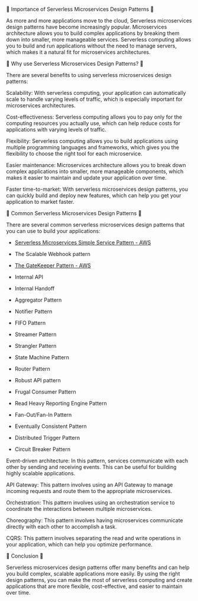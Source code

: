 <!-- @format -->

🚀 Importance of Serverless Microservices Design Patterns 🚀

As more and more applications move to the cloud, Serverless microservices design patterns have become increasingly popular. Microservices architecture allows you to build complex applications by breaking them down into smaller, more manageable services. Serverless computing allows you to build and run applications without the need to manage servers, which makes it a natural fit for microservices architectures.

🎯 Why use Serverless Microservices Design Patterns? 🎯

There are several benefits to using serverless microservices design patterns:

Scalability: With serverless computing, your application can automatically scale to handle varying levels of traffic, which is especially important for microservices architectures.

Cost-effectiveness: Serverless computing allows you to pay only for the computing resources you actually use, which can help reduce costs for applications with varying levels of traffic.

Flexibility: Serverless computing allows you to build applications using multiple programming languages and frameworks, which gives you the flexibility to choose the right tool for each microservice.

Easier maintenance: Microservices architecture allows you to break down complex applications into smaller, more manageable components, which makes it easier to maintain and update your application over time.

Faster time-to-market: With serverless microservices design patterns, you can quickly build and deploy new features, which can help you get your application to market faster.

🔨 Common Serverless Microservices Design Patterns 🔨

There are several common serverless microservices design patterns that you can use to build your applications:

- [Serverless Microservices Simple Service Pattern - AWS](https://github.com/PolyCloudNative/Serverless-Microservices-Patterns/tree/main/Serverless-Microservices-Simple-Service-Pattern)

- The Scalable Webhook pattern
- [The GateKeeper Pattern - AWS](https://github.com/PolyCloudNative/Serverless-Microservices-Patterns/tree/main/Serverless-Microservices-Gatekeeper-Pattern)
- Internal API
- Internal Handoff
- Aggregator Pattern
- Notifier Pattern
- FIFO Pattern
- Streamer Pattern
- Strangler Pattern
- State Machine Pattern
- Router Pattern
- Robust API pattern
- Frugal Consumer Pattern
- Read Heavy Reporting Engine Pattern
- Fan-Out/Fan-In Pattern
- Eventually Consistent Pattern
- Distributed Trigger Pattern
- Circuit Breaker Pattern

Event-driven architecture: In this pattern, services communicate with each other by sending and receiving events. This can be useful for building highly scalable applications.

API Gateway: This pattern involves using an API Gateway to manage incoming requests and route them to the appropriate microservices.

Orchestration: This pattern involves using an orchestration service to coordinate the interactions between multiple microservices.

Choreography: This pattern involves having microservices communicate directly with each other to accomplish a task.

CQRS: This pattern involves separating the read and write operations in your application, which can help you optimize performance.

🌟 Conclusion 🌟

Serverless microservices design patterns offer many benefits and can help you build complex, scalable applications more easily. By using the right design patterns, you can make the most of serverless computing and create applications that are more flexible, cost-effective, and easier to maintain over time.
